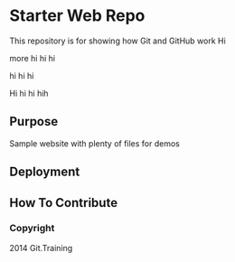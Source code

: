 # Starter Web Repo

This repository is for showing how Git and GitHub work
Hi

more hi hi hi

hi hi hi

Hi hi hi hih

## Purpose

Sample website with plenty of files for demos

## Deployment

## How To Contribute

### Copyright

2014 Git.Training